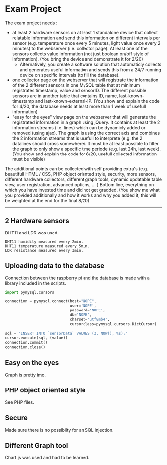 
# Exam Project
The exam project needs :
* at least 2 hardware sensors on at least 1 standalone device that collect relatable information and send this information on different intervals per sensor (e.g. temperature once every 5 minutes, light value once every 2 minutes) to the webserver (i.e. collector page). At least one of the sensors collects value information (not just boolean on/off style of information). (You bring the device and demonstrate it for 2/20)
  -  Alternatively, you create a software solution that automaticly collects and generates useful information and sends this from a 24/7 running device on specific intervals (to fill the database).
* one collector page on the webserver that will registrate the information of the 2 different sensors in one MySQL table that at minimum registrates timestamp, value and sensorID. The different possible sensors are in another table that contains ID, name, last-known-timestamp and last-known-external-IP. (You show and explain the code for 4/20, the database needs at least more than 1 week of usefull information)
* "easy for the eyes" view page on the webserver that will generate the registrated information in a graph using jQuery. It contains at least the 2 information streams (i.e. lines) which can be dynamicly added or removed (using ajax). The graph is using the correct axis and combines the 2 information streams that is usefull to interprete (e.g. the 2 datalines should cross somewhere). It must be at least possible to filter the graph to only show a specific time periode (e.g. last 24h, last week). (You show and explain the code for 6/20, usefull collected information must be visible)

The additional points can be collected with self providing extra's (e.g. beautifull HTML / CSS, PHP object oriented style, security, more sensors, different hardware collectors, different graph tools, dynamic updatable table view, user registration, advanced options, ... ) Bottom line, everything on which you have invested time and did not get gradded. (You show me what you provided additionally and how it works and why you added it, this will be weighted at the end for the final 8/20)

---

## 2 Hardware sensors

DHT11 and LDR was used. 

```
DHT11 humidity measured every 2min.
DHT11 temperature measured every 5min.
LDR resistance measured every 3min.
```

## Uploading data to the database

Connection between the raspberry pi and the database is made with a library included in the scripts.

```python
import pymysql.cursors

connection = pymysql.connect(host="NOPE",
                             user='NOPE',
                             password='NOPE',
                             db='NOPE',
                             charset='utf8mb4',
                             cursorclass=pymysql.cursors.DictCursor)
                             
sql = "INSERT INTO `sensorData` VALUES (3, NOW(), %s);"
cursor.execute(sql, (value))
connection.commit()
connection.close()
```

## Easy on the eyes

Graph is pretty imo.

## PHP object oriented style

See PHP files.

## Secure

Made sure there is no possibilty for an SQL injection.

## Different Graph tool

Chart.js was used and had to be learned.
